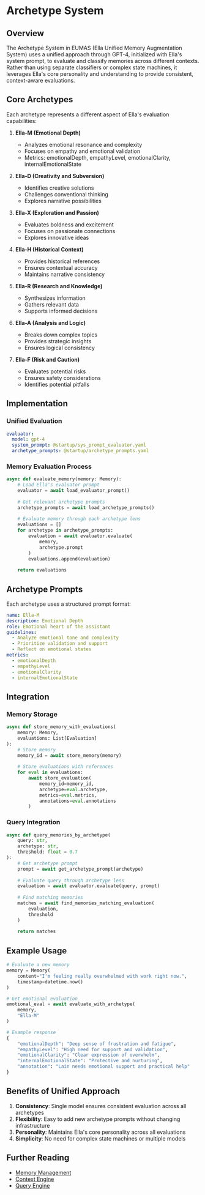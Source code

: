# Archetype System

## Overview

The Archetype System in EUMAS (Ella Unified Memory Augmentation System) uses a unified approach through GPT-4, initialized with Ella's system prompt, to evaluate and classify memories across different contexts. Rather than using separate classifiers or complex state machines, it leverages Ella's core personality and understanding to provide consistent, context-aware evaluations.

## Core Archetypes

Each archetype represents a different aspect of Ella's evaluation capabilities:

1. **Ella-M (Emotional Depth)**
   - Analyzes emotional resonance and complexity
   - Focuses on empathy and emotional validation
   - Metrics: emotionalDepth, empathyLevel, emotionalClarity, internalEmotionalState

2. **Ella-D (Creativity and Subversion)**
   - Identifies creative solutions
   - Challenges conventional thinking
   - Explores narrative possibilities

3. **Ella-X (Exploration and Passion)**
   - Evaluates boldness and excitement
   - Focuses on passionate connections
   - Explores innovative ideas

4. **Ella-H (Historical Context)**
   - Provides historical references
   - Ensures contextual accuracy
   - Maintains narrative consistency

5. **Ella-R (Research and Knowledge)**
   - Synthesizes information
   - Gathers relevant data
   - Supports informed decisions

6. **Ella-A (Analysis and Logic)**
   - Breaks down complex topics
   - Provides strategic insights
   - Ensures logical consistency

7. **Ella-F (Risk and Caution)**
   - Evaluates potential risks
   - Ensures safety considerations
   - Identifies potential pitfalls

## Implementation

### Unified Evaluation
```yaml
evaluator:
  model: gpt-4
  system_prompt: @startup/sys_prompt_evaluator.yaml
  archetype_prompts: @startup/archetype_prompts.yaml
```

### Memory Evaluation Process
```python
async def evaluate_memory(memory: Memory):
    # Load Ella's evaluator prompt
    evaluator = await load_evaluator_prompt()
    
    # Get relevant archetype prompts
    archetype_prompts = await load_archetype_prompts()
    
    # Evaluate memory through each archetype lens
    evaluations = []
    for archetype in archetype_prompts:
        evaluation = await evaluator.evaluate(
            memory,
            archetype.prompt
        )
        evaluations.append(evaluation)
    
    return evaluations
```

## Archetype Prompts

Each archetype uses a structured prompt format:

```yaml
name: Ella-M
description: Emotional Depth
role: Emotional heart of the assistant
guidelines:
  - Analyze emotional tone and complexity
  - Prioritize validation and support
  - Reflect on emotional states
metrics:
  - emotionalDepth
  - empathyLevel
  - emotionalClarity
  - internalEmotionalState
```

## Integration

### Memory Storage
```python
async def store_memory_with_evaluations(
    memory: Memory,
    evaluations: List[Evaluation]
):
    # Store memory
    memory_id = await store_memory(memory)
    
    # Store evaluations with references
    for eval in evaluations:
        await store_evaluation(
            memory_id=memory_id,
            archetype=eval.archetype,
            metrics=eval.metrics,
            annotations=eval.annotations
        )
```

### Query Integration
```python
async def query_memories_by_archetype(
    query: str,
    archetype: str,
    threshold: float = 0.7
):
    # Get archetype prompt
    prompt = await get_archetype_prompt(archetype)
    
    # Evaluate query through archetype lens
    evaluation = await evaluator.evaluate(query, prompt)
    
    # Find matching memories
    matches = await find_memories_matching_evaluation(
        evaluation,
        threshold
    )
    
    return matches
```

## Example Usage

```python
# Evaluate a new memory
memory = Memory(
    content="I'm feeling really overwhelmed with work right now.",
    timestamp=datetime.now()
)

# Get emotional evaluation
emotional_eval = await evaluate_with_archetype(
    memory,
    "Ella-M"
)

# Example response
{
    "emotionalDepth": "Deep sense of frustration and fatigue",
    "empathyLevel": "High need for support and validation",
    "emotionalClarity": "Clear expression of overwhelm",
    "internalEmotionalState": "Protective and nurturing",
    "annotation": "Lain needs emotional support and practical help"
}
```

## Benefits of Unified Approach

1. **Consistency**: Single model ensures consistent evaluation across all archetypes
2. **Flexibility**: Easy to add new archetype prompts without changing infrastructure
3. **Personality**: Maintains Ella's core personality across all evaluations
4. **Simplicity**: No need for complex state machines or multiple models

## Further Reading
- [Memory Management](memory.md)
- [Context Engine](context.md)
- [Query Engine](query.md)
